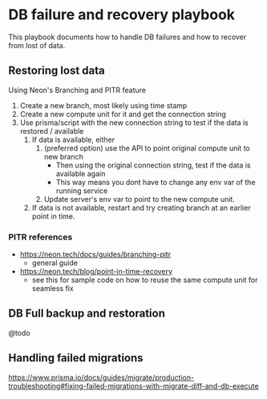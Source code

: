 # DB failure and recovery playbook
This playbook documents how to handle DB failures and how to recover from lost of data.


## Restoring lost data
Using Neon's Branching and PITR feature
1. Create a new branch, most likely using time stamp
1. Create a new compute unit for it and get the connection string
1. Use prisma/script with the new connection string to test if the data is restored / available
    1. If data is available, either
        1. (preferred option) use the API to point original compute unit to new branch
            - Then using the original connection string, test if the data is available again
            - This way means you dont have to change any env var of the running service
        1. Update server's env var to point to the new compute unit.
    1. If data is not available, restart and try creating branch at an earlier point in time.

### PITR references
- https://neon.tech/docs/guides/branching-pitr
    - general guide
- https://neon.tech/blog/point-in-time-recovery
    - see this for sample code on how to reuse the same compute unit for seamless fix


## DB Full backup and restoration
@todo


## Handling failed migrations
https://www.prisma.io/docs/guides/migrate/production-troubleshooting#fixing-failed-migrations-with-migrate-diff-and-db-execute